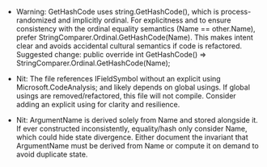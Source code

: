- Warning: GetHashCode uses string.GetHashCode(), which is process-randomized and implicitly ordinal. For explicitness and to ensure consistency with the ordinal equality semantics (Name == other.Name), prefer StringComparer.Ordinal.GetHashCode(Name). This makes intent clear and avoids accidental cultural semantics if code is refactored.
  Suggested change:
  public override int GetHashCode() => StringComparer.Ordinal.GetHashCode(Name);

- Nit: The file references IFieldSymbol without an explicit using Microsoft.CodeAnalysis; and likely depends on global usings. If global usings are removed/refactored, this file will not compile. Consider adding an explicit using for clarity and resilience.

- Nit: ArgumentName is derived solely from Name and stored alongside it. If ever constructed inconsistently, equality/hash only consider Name, which could hide state divergence. Either document the invariant that ArgumentName must be derived from Name or compute it on demand to avoid duplicate state.
